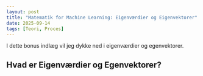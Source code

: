 ```yaml
---
layout: post
title: "Matematik for Machine Learning: Eigenværdier og Eigenvektorer"
date: 2025-09-14
tags: [Teori, Proces]
---
```


I dette bonus indlæg vil jeg dykke ned i eigenværdier og egenvektorer.

## Hvad er Eigenværdier og Egenvektorer?